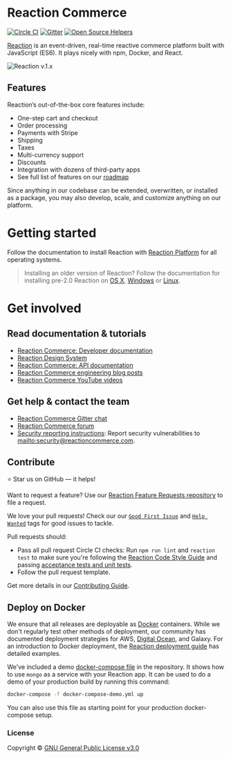 # Reaction Commerce

[![Circle CI](https://circleci.com/gh/reactioncommerce/reaction.svg?style=svg)](https://circleci.com/gh/reactioncommerce/reaction) [![Gitter](https://badges.gitter.im/JoinChat.svg)](https://gitter.im/reactioncommerce/reaction?utm_source=badge&utm_medium=badge&utm_campaign=pr-badge&utm_content=badge)
[![Open Source Helpers](https://www.codetriage.com/reactioncommerce/reaction/badges/users.svg)](https://www.codetriage.com/reactioncommerce/reaction)

[Reaction](http://reactioncommerce.com) is an event-driven, real-time reactive commerce platform built with JavaScript (ES6). It plays nicely with npm, Docker, and React.

![Reaction v.1.x](https://raw.githubusercontent.com/reactioncommerce/reaction-docs/v1.7.0/assets/Reaction-Commerce-Illustration-BG-800px.png)

## Features

Reaction’s out-of-the-box core features include:

-	One-step cart and checkout
-   Order processing
-   Payments with Stripe
-   Shipping
-   Taxes
-   Multi-currency support
-   Discounts
-   Integration with dozens of third-party apps
-   See full list of features on our [roadmap](https://reactioncommerce.com/roadmap)

Since anything in our codebase can be extended, overwritten, or installed as a package, you may also develop, scale, and customize anything on our platform.

# Getting started

Follow the documentation to install Reaction with [Reaction Platform](https://docs.reactioncommerce.com/docs/installation-reaction-platform) for all operating systems.

> Installing an older version of Reaction? Follow the documentation for installing pre-2.0 Reaction on [OS X](https://docs.reactioncommerce.com/docs/1.16.0/installation-osx), [Windows](https://docs.reactioncommerce.com/docs/1.16.0/installation-windows) or [Linux](https://docs.reactioncommerce.com/docs/1.16.0/installation-linux).

# Get involved

## Read documentation & tutorials

-   [Reaction Commerce: Developer documentation](https://docs.reactioncommerce.com)
-   [Reaction Design System](http://designsystem.reactioncommerce.com/)
-   [Reaction Commerce: API documentation](http://api.docs.reactioncommerce.com)
-   [Reaction Commerce engineering blog posts](https://blog.reactioncommerce.com/tag/engineering/)
-   [Reaction Commerce YouTube videos](https://www.youtube.com/user/reactioncommerce/videos)

## Get help & contact the team

-   [Reaction Commerce Gitter chat](https://gitter.im/reactioncommerce/reaction)
-   [Reaction Commerce forum](https://forums.reactioncommerce.com/)
-   [Security reporting instructions](https://docs.reactioncommerce.com/reaction-docs/master/reporting-vulnerabilities): Report security vulnerabilities to <mailto:security@reactioncommerce.com>.

## Contribute

:star: Star us on GitHub — it helps!

Want to request a feature? Use our [Reaction Feature Requests repository](https://github.com/reactioncommerce/reaction-feature-requests) to file a request.

We love your pull requests! Check our our [`Good First Issue`](https://github.com/reactioncommerce/reaction/issues?q=is%3Aopen+is%3Aissue+label%3A%22good+first+issue%22) and [`Help Wanted`](https://github.com/reactioncommerce/reaction/issues?q=label%3A%22help+wanted%22) tags for good issues to tackle.

Pull requests should:

- Pass all pull request Circle CI checks: Run `npm run lint` and `reaction test` to make sure you're following the [Reaction Code Style Guide](https://docs.reactioncommerce.com/reaction-docs/master/styleguide) and passing [acceptance tests and unit tests](https://docs.reactioncommerce.com/reaction-docs/master/testing-reaction).
- Follow the pull request template.

Get more details in our [Contributing Guide](https://docs.reactioncommerce.com/reaction-docs/master/contributing-to-reaction).

## Deploy on Docker

We ensure that all releases are deployable as [Docker](https://hub.docker.com/r/reactioncommerce/reaction/) containers. While we don't regularly test other methods of deployment, our community has documented deployment strategies for AWS, [Digital Ocean](https://gist.github.com/jshimko/745ca66748846551692e24c267a56060), and Galaxy. For an introduction to Docker deployment, the [Reaction deployment guide](https://docs.reactioncommerce.com/reaction-docs/master/deploying) has detailed examples.

We've included a demo [docker-compose file](https://github.com/reactioncommerce/reaction/blob/master/docker-compose-demo.yml) in the repository.
It shows how to use `mongo` as a service with your Reaction app. It can be used to do a demo of your production build by running this command:

```sh
docker-compose -f docker-compose-demo.yml up
```

You can also use this file as starting point for your production docker-compose setup.

### License

Copyright © [GNU General Public License v3.0](./LICENSE.md)
